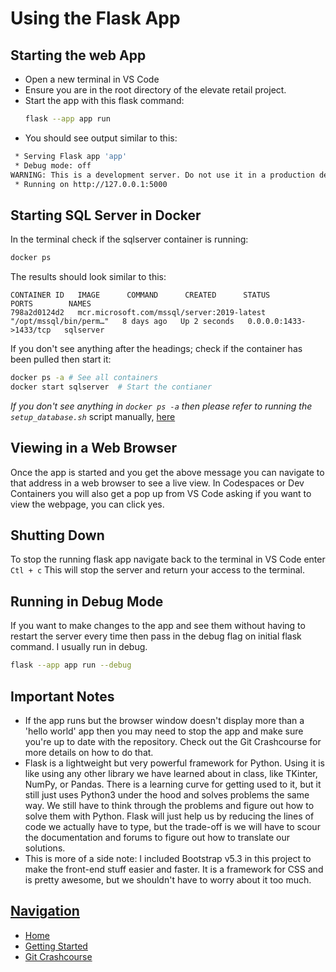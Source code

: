 # Using the Flask App

## Starting the web App
- Open a new terminal in VS Code
- Ensure you are in the root directory of the elevate retail project.
- Start the app with this flask command:  
  ```bash
  flask --app app run
  ```
- You should see output similar to this:
```bash
 * Serving Flask app 'app'
 * Debug mode: off
WARNING: This is a development server. Do not use it in a production deployment. Use a production WSGI server instead.
 * Running on http://127.0.0.1:5000
```

## Starting SQL Server in Docker
In the terminal check if the sqlserver container is running:
```bash
docker ps
```
The results should look similar to this:
```
CONTAINER ID   IMAGE      COMMAND      CREATED      STATUS         PORTS        NAMES
798a2d0124d2   mcr.microsoft.com/mssql/server:2019-latest   "/opt/mssql/bin/perm…"   8 days ago   Up 2 seconds   0.0.0.0:1433->1433/tcp   sqlserver
```
If you don't see anything after the headings; check if the container has been pulled then start it:
```bash
docker ps -a # See all containers
docker start sqlserver  # Start the contianer
```

*If you don't see anything in `docker ps -a` then please refer to running the `setup_database.sh`*
script manually, [here](./getting_started_codespaces.md#troubleshooting)  

## Viewing in a Web Browser
Once the app is started and you get the above message you can navigate to that address in a web browser to see a live view. In Codespaces or Dev Containers you will also get a pop up from VS Code asking if you want to view the webpage, you can click yes.

## Shutting Down
To stop the running flask app navigate back to the terminal in VS Code enter `Ctl + c`
This will stop the server and return your access to the terminal.

## Running in Debug Mode
If you want to make changes to the app and see them without having to restart the server every time then pass in the debug flag on initial flask command. I usually run in debug.
```bash
flask --app app run --debug
```

## Important Notes
- If the app runs but the browser window doesn't display more than a 'hello world' app then you may need to stop the app and make sure you're up to date with the repository. Check out the Git Crashcourse for more details on how to do that.
- Flask is a lightweight but very powerful framework for Python. Using it is like using any other library we have learned about in class, like TKinter, NumPy, or Pandas. There is a learning curve for getting used to it, but it still just uses Python3 under the hood and solves problems the same way. We still have to think through the problems and figure out how to solve them with Python. Flask will just help us by reducing the lines of code we actually have to type, but the trade-off is we will have to scour the documentation and forums to figure out how to translate our solutions.
- This is more of a side note: I included Bootstrap v5.3 in this project to make the front-end stuff easier and faster. It is a framework for CSS and is pretty awesome, but we shouldn't have to worry about it too much.

## <u>Navigation</u>
- [Home](../README.md)
- [Getting Started](../README.md#getting-started)
- [Git Crashcourse](./git-crashcourse.md)